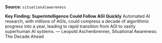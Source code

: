 **Source:** `situationalawareness`

**Key Finding: Superintelligence Could Follow AGI Quickly**
Automated AI research, with millions of AGIs, could compress a decade of algorithmic progress into a year, leading to rapid transition from AGI to vastly superhuman AI systems. — Leopold Aschenbrenner, Situational Awareness: The Decade Ahead
